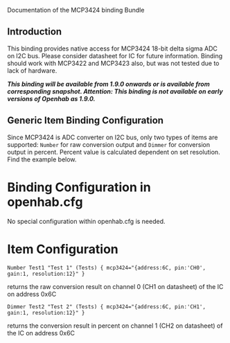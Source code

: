 Documentation of the MCP3424 binding Bundle

## Introduction
This binding provides native access for MCP3424 18-bit delta sigma ADC
on I2C bus. Please consider datasheet for IC for future information.
Binding should work with MCP3422 and MCP3423 also, but was not tested due to lack of hardware.

**_This binding will be available from 1.9.0 onwards or is available from corresponding snapshot.
Attention: This binding is not available on early versions of Openhab as 1.9.0._**

## Generic Item Binding Configuration
Since MCP3424 is ADC converter on I2C bus, only two types of items are supported:
`Number` for raw conversion output and `Dimmer` for conversion output in percent.
Percent value is calculated dependent on set resolution. Find the example below.

# Binding Configuration in openhab.cfg
No special configuration within openhab.cfg is needed.

# Item Configuration
```
Number Test1 "Test 1" (Tests) { mcp3424="{address:6C, pin:'CH0', gain:1, resolution:12}" }
```
returns the raw conversion result on channel 0 (CH1 on datasheet) of the IC on address 0x6C
```
Dimmer Test2 "Test 2" (Tests) { mcp3424="{address:6C, pin:'CH1', gain:1, resolution:12}" }
```
returns the conversion result in percent on channel 1 (CH2 on datasheet) of the IC on address 0x6C
